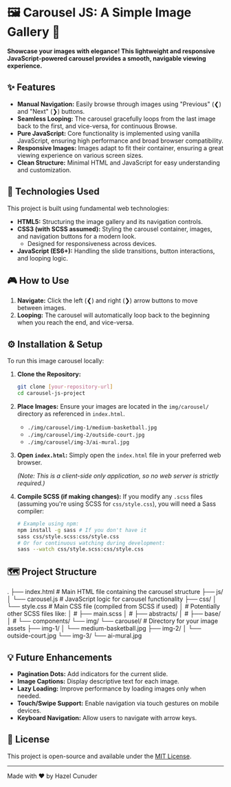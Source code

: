 # 🖼️ Carousel JS: A Simple Image Gallery 📸

**Showcase your images with elegance! This lightweight and responsive JavaScript-powered carousel provides a smooth, navigable viewing experience.**

## ✨ Features

* **Manual Navigation:** Easily browse through images using "Previous" (&#10094;) and "Next" (&#10095;) buttons.
* **Seamless Looping:** The carousel gracefully loops from the last image back to the first, and vice-versa, for continuous Browse.
* **Pure JavaScript:** Core functionality is implemented using vanilla JavaScript, ensuring high performance and broad browser compatibility.
* **Responsive Images:** Images adapt to fit their container, ensuring a great viewing experience on various screen sizes.
* **Clean Structure:** Minimal HTML and JavaScript for easy understanding and customization.

## 🚀 Technologies Used

This project is built using fundamental web technologies:

* **HTML5:** Structuring the image gallery and its navigation controls.
* **CSS3 (with SCSS assumed):** Styling the carousel container, images, and navigation buttons for a modern look.
  * Designed for responsiveness across devices.
* **JavaScript (ES6+):** Handling the slide transitions, button interactions, and looping logic.

## 🎮 How to Use

1. **Navigate:** Click the left (&#10094;) and right (&#10095;) arrow buttons to move between images.
2. **Looping:** The carousel will automatically loop back to the beginning when you reach the end, and vice-versa.

## ⚙️ Installation & Setup

To run this image carousel locally:

1. **Clone the Repository:**

    ```bash
    git clone [your-repository-url]
    cd carousel-js-project
    ```

2. **Place Images:** Ensure your images are located in the `img/carousel/` directory as referenced in `index.html`.
    * `./img/carousel/img-1/medium-basketball.jpg`
    * `./img/carousel/img-2/outside-court.jpg`
    * `./img/carousel/img-3/ai-mural.jpg`
3. **Open `index.html`:** Simply open the `index.html` file in your preferred web browser.

    *(Note: This is a client-side only application, so no web server is strictly required.)*

4. **Compile SCSS (if making changes):** If you modify any `.scss` files (assuming you're using SCSS for `css/style.css`), you will need a Sass compiler:

    ```bash
    # Example using npm:
    npm install -g sass # If you don't have it
    sass css/style.scss:css/style.css
    # Or for continuous watching during development:
    sass --watch css/style.scss:css/style.css
    ```

## 🗺️ Project Structure

.
├── index.html              # Main HTML file containing the carousel structure
├── js/
│   └── carousel.js         # JavaScript logic for carousel functionality
├── css/
│   └── style.css           # Main CSS file (compiled from SCSS if used)
│       # Potentially other SCSS files like:
│       # ├── main.scss
│       # ├── abstracts/
│       # ├── base/
│       # └── components/
└── img/
└── carousel/           # Directory for your image assets
├── img-1/
│   └── medium-basketball.jpg
├── img-2/
│   └── outside-court.jpg
└── img-3/
└── ai-mural.jpg

## 💡 Future Enhancements

* **Pagination Dots:** Add indicators for the current slide.
* **Image Captions:** Display descriptive text for each image.
* **Lazy Loading:** Improve performance by loading images only when needed.
* **Touch/Swipe Support:** Enable navigation via touch gestures on mobile devices.
* **Keyboard Navigation:** Allow users to navigate with arrow keys.

## 📄 License

This project is open-source and available under the [MIT License](LICENSE).

---

Made with ❤️ by Hazel Cunuder
